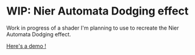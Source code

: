 # WIP: Nier Automata Dodging effect 


Work in progress of a shader I'm planning to use to recreate the Nier Automata Dodging effect. 

[Here's a demo !](https://www.youtube.com/watch?v=hh92HEJFNNM) 

